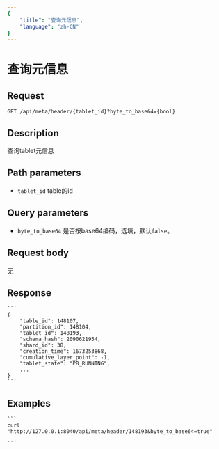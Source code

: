 ```yaml
---
{
    "title": "查询元信息",
    "language": "zh-CN"
}
---
```


<!-- 
Licensed to the Apache Software Foundation (ASF) under one
or more contributor license agreements.  See the NOTICE file
distributed with this work for additional information
regarding copyright ownership.  The ASF licenses this file
to you under the Apache License, Version 2.0 (the
"License"); you may not use this file except in compliance
with the License.  You may obtain a copy of the License at

  http://www.apache.org/licenses/LICENSE-2.0

Unless required by applicable law or agreed to in writing,
software distributed under the License is distributed on an
"AS IS" BASIS, WITHOUT WARRANTIES OR CONDITIONS OF ANY
KIND, either express or implied.  See the License for the
specific language governing permissions and limitations
under the License.
-->

# 查询元信息

## Request

`GET /api/meta/header/{tablet_id}?byte_to_base64={bool}`

## Description

查询tablet元信息

## Path parameters

* `tablet_id`
    table的id

## Query parameters

* `byte_to_base64`
    是否按base64编码，选填，默认`false`。

## Request body

无

## Response

    ```
    {
        "table_id": 148107,
        "partition_id": 148104,
        "tablet_id": 148193,
        "schema_hash": 2090621954,
        "shard_id": 38,
        "creation_time": 1673253868,
        "cumulative_layer_point": -1,
        "tablet_state": "PB_RUNNING",
        ...
    }
    ```
## Examples


    ```
    curl "http://127.0.0.1:8040/api/meta/header/148193&byte_to_base64=true"

    ```


